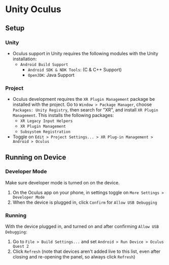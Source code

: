 # Unity Oculus

## Setup

### Unity

- Oculus support in Unity requires the following modules with the Unity installation:
    - `Android Build Support`
        - `Android SDK & NDK Tools`: (C & C++ Support)
        - `OpenJDK`: Java Support

### Project

- Oculus development requires the `XR Plugin Management` package be installed with the project. Go to `Window > Package Manager`, choose `Packages: Unity Registry`, then search for "XR", and install `XR Plugin Management`. This installs the following packages:
    - `XR Legacy Input Helpers`
    - `XR Plugin Management`
    - `Subsystem Registration`
- Toggle on `Edit > Project Settings... > XR Plug-in Management > Android > Oculus`

## Running on Device

### Developer Mode

Make sure developer mode is turned on on the device.

1. On the Oculus app on your phone, in settings toggle on `More Settings > Developer Mode`
2. When the device is plugged in, click `Confirm` for `Allow USB Debugging`

### Running

With the device plugged in, and turned on and after confirming `Allow USB Debugging`:

1. Go to `File > Build Settings...` and set `Android > Run Device > Oculus Quest 2`
2. Click `Refresh` (note that devices aren't added live to this list, even after closing and re-opening the panel, so always click `Refresh`)
